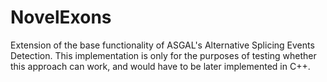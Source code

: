 # NovelExons
Extension of the base functionality of ASGAL's Alternative Splicing Events Detection. This implementation is only for the purposes of testing whether this approach can work, and would have to be later implemented in C++. 

